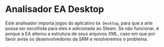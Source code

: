 # Analisador EA Desktop

Este analisador importa jogos do aplicativo `EA Desktop`, para que a arte possa ser escolhida para eles e adicionada ao Steam. Se não funcionar, é porque a EA alterou a estrutura de seus arquivos XML, caso em que por favor avise os desenvolvedores da SRM e resolveremos o problema. 
